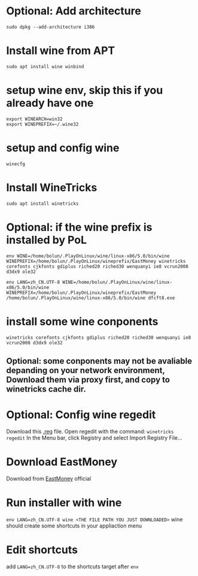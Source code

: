 # Optional: Add architecture
`sudo dpkg --add-architecture i386`

# Install wine from APT
`sudo apt install wine winbind`

# setup wine env, skip this if you already have one
`export WINEARCH=win32`<br>
`export WINEPREFIX=~/.wine32`

# setup and config wine
`winecfg`

# Install WineTricks
`sudo apt install winetricks`

# Optional: if the wine prefix is installed by PoL
`env WINE=/home/bolun/.PlayOnLinux/wine/linux-x86/5.0/bin/wine WINEPREFIX=/home/bolun/.PlayOnLinux/wineprefix/EastMoney winetricks corefonts cjkfonts gdiplus riched20 riched30 wenquanyi ie8 vcrun2008 d3dx9 ole32`

`env LANG=zh_CN.UTF-8 WINE=/home/bolun/.PlayOnLinux/wine/linux-x86/5.0/bin/wine WINEPREFIX=/home/bolun/.PlayOnLinux/wineprefix/EastMoney /home/bolun/.PlayOnLinux/wine/linux-x86/5.0/bin/wine dfcft8.exe`
# install some wine conponents
`winetricks corefonts cjkfonts gdiplus riched20 riched30 wenquanyi ie8 vcrun2008 d3dx9 ole32`

## Optional: some conponents may not be avaliable depanding on your network environment, Download them via proxy first, and copy to winetricks cache dir.

# Optional: Config wine regedit
Download this [.reg](https://gist.github.com/swordfeng/c3fd6b6fcf6dc7d7fa8a) file.
Open regedit with the command:
`winetricks regedit`
In the Menu bar, click Registry and select Import Registry File…

# Download EastMoney
Download from [EastMoney](https://www.eastmoney.com/) official

# Run installer with wine
`env LANG=zh_CN.UTF-8 wine <THE FILE PATH YOU JUST DOWNLOADED>`
wine should create some shortcuts in your appliaction menu

# Edit shortcuts
add `LANG=zh_CN.UTF-8` to the shortcuts target after `env`
